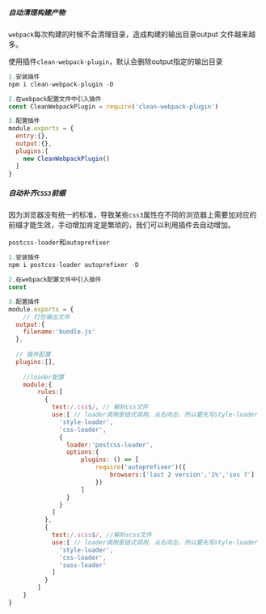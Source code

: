##### 自动清理构建产物

`webpack`每次构建的时候不会清理目录，造成构建的输出目录output 文件越来越多。

使用插件`clean-webpack-plugin`，默认会删除output指定的输出目录

```javascript
1.安装插件
npm i clean-webpack-plugin -D

2.在webpack配置文件中引入插件
const CleanWebpackPlugin = require('clean-webpack-plugin')

3.配置插件
module.exports = {
  entry:{},
  output:{},
  plugins:[
    new CleanWebpackPlugin()
  ]
}
```

##### 自动补齐`CSS3`前缀

因为浏览器没有统一的标准，导致某些`css3`属性在不同的浏览器上需要加对应的前缀才能生效，手动增加肯定是繁琐的，我们可以利用插件去自动增加。

`postcss-loader`和`autoprefixer`

```javascript
1.安装插件
npm i postcss-loader autoprefixer -D

2.在webpack配置文件中引入插件
const 

3.配置插件
module.exports = {
	// 打包输出文件
  output:{
    filename:'bundle.js'
  },
  
  // 插件配置
  plugins:[],
	
	//loader配置
	module:{
		rules:[
		  {
		    test:/.css$/, // 解析css文件
		    use:[ // loader调用是链式调用，从右向左，所以要先写style-loader
		      'style-loader',
		      'css-loader',
		      {
		      	loader:'postcss-loader',
		      	options:{
		      		plugins: () => [
		      			require('autoprefixer')({
		      				browsers:['last 2 version','1%','ios 7']
		      			})
		      		]
		      	}
		      }
		    ]
		  },
		  {
		    test:/.scss$/, //解析scss文件
		    use:[ // loader调用是链式调用，从右向左，所以要先写style-loader
		      'style-loader',
		      'css-loader',
		      'sass-loader'
		    ]
		  }
		]
	}
}

```

